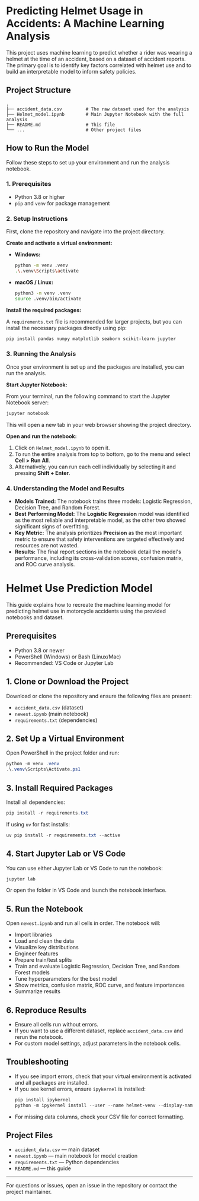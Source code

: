 # Predicting Helmet Usage in Accidents: A Machine Learning Analysis

This project uses machine learning to predict whether a rider was wearing a helmet at the time of an accident, based on a dataset of accident reports. The primary goal is to identify key factors correlated with helmet use and to build an interpretable model to inform safety policies.

## Project Structure

```
.
├── accident_data.csv         # The raw dataset used for the analysis
├── Helmet_model.ipynb        # Main Jupyter Notebook with the full analysis
├── README.md                 # This file
└── ...                       # Other project files
```

## How to Run the Model

Follow these steps to set up your environment and run the analysis notebook.

### 1. Prerequisites

*   Python 3.8 or higher
*   `pip` and `venv` for package management

### 2. Setup Instructions

First, clone the repository and navigate into the project directory.

**Create and activate a virtual environment:**

*   **Windows:**
    ```bash
    python -m venv .venv
    .\.venv\Scripts\activate
    ```

*   **macOS / Linux:**
    ```bash
    python3 -m venv .venv
    source .venv/bin/activate
    ```

**Install the required packages:**

A `requirements.txt` file is recommended for larger projects, but you can install the necessary packages directly using pip:

```bash
pip install pandas numpy matplotlib seaborn scikit-learn jupyter
```

### 3. Running the Analysis

Once your environment is set up and the packages are installed, you can run the analysis.

**Start Jupyter Notebook:**

From your terminal, run the following command to start the Jupyter Notebook server:

```bash
jupyter notebook
```

This will open a new tab in your web browser showing the project directory.

**Open and run the notebook:**

1.  Click on `Helmet_model.ipynb` to open it.
2.  To run the entire analysis from top to bottom, go to the menu and select **Cell > Run All**.
3.  Alternatively, you can run each cell individually by selecting it and pressing **Shift + Enter**.

### 4. Understanding the Model and Results

*   **Models Trained:** The notebook trains three models: Logistic Regression, Decision Tree, and Random Forest.
*   **Best Performing Model:** The **Logistic Regression** model was identified as the most reliable and interpretable model, as the other two showed significant signs of overfitting.
*   **Key Metric:** The analysis prioritizes **Precision** as the most important metric to ensure that safety interventions are targeted effectively and resources are not wasted.
*   **Results:** The final report sections in the notebook detail the model's performance, including its cross-validation scores, confusion matrix, and ROC curve analysis.
# Helmet Use Prediction Model

This guide explains how to recreate the machine learning model for predicting helmet use in motorcycle accidents using the provided notebooks and dataset.

## Prerequisites
- Python 3.8 or newer
- PowerShell (Windows) or Bash (Linux/Mac)
- Recommended: VS Code or Jupyter Lab

## 1. Clone or Download the Project
Download or clone the repository and ensure the following files are present:
- `accident_data.csv` (dataset)
- `newest.ipynb` (main notebook)
- `requirements.txt` (dependencies)

## 2. Set Up a Virtual Environment
Open PowerShell in the project folder and run:

```powershell
python -m venv .venv
.\.venv\Scripts\Activate.ps1
```

## 3. Install Required Packages
Install all dependencies:

```powershell
pip install -r requirements.txt
```

If using `uv` for fast installs:
```powershell
uv pip install -r requirements.txt --active
```

## 4. Start Jupyter Lab or VS Code
You can use either Jupyter Lab or VS Code to run the notebook:

```powershell
jupyter lab
```
Or open the folder in VS Code and launch the notebook interface.

## 5. Run the Notebook
Open `newest.ipynb` and run all cells in order. The notebook will:
- Import libraries
- Load and clean the data
- Visualize key distributions
- Engineer features
- Prepare train/test splits
- Train and evaluate Logistic Regression, Decision Tree, and Random Forest models
- Tune hyperparameters for the best model
- Show metrics, confusion matrix, ROC curve, and feature importances
- Summarize results

## 6. Reproduce Results
- Ensure all cells run without errors.
- If you want to use a different dataset, replace `accident_data.csv` and rerun the notebook.
- For custom model settings, adjust parameters in the notebook cells.

## Troubleshooting
- If you see import errors, check that your virtual environment is activated and all packages are installed.
- If you see kernel errors, ensure `ipykernel` is installed:
    ```powershell
    pip install ipykernel
    python -m ipykernel install --user --name helmet-venv --display-name "Python (.venv - Helmet)"
    ```
- For missing data columns, check your CSV file for correct formatting.

## Project Files
- `accident_data.csv` — main dataset
- `newest.ipynb` — main notebook for model creation
- `requirements.txt` — Python dependencies
- `README.md` — this guide

---

For questions or issues, open an issue in the repository or contact the project maintainer.
